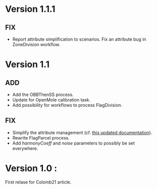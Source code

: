 # Version 1.1.1
## FIX

  * Report attribute simplification to scenarios. Fix an attribute bug in ZoneDivision workflow.
  
# Version 1.1

## ADD
  * Add the OBBThenSS process.
  * Update for OpenMole calibration task.
  * Add possibility for workflows to process FlagDivision.

## FIX

  * Simplify the attribute management (cf. <a href="src/main/resources/doc/AttributePolicy.md">this updated documentation</a>).
  * Rewrite FlagParcel process.
  * Add <i>harmonyCoeff</i> and <i>noise</i> parameters to possibly be set everywhere.


# Version 1.0 : 

First relase for Colomb21 article.